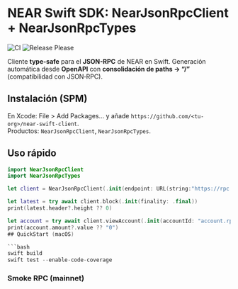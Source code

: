 # NEAR Swift SDK: NearJsonRpcClient + NearJsonRpcTypes
![CI](https://github.com/<ORG>/<REPO>/actions/workflows/ci.yml/badge.svg)
![Release Please](https://github.com/<ORG>/<REPO>/actions/workflows/release-please.yml/badge.svg)


Cliente **type-safe** para el **JSON-RPC** de NEAR en Swift. Generación automática desde **OpenAPI** con **consolidación de paths -> “/”** (compatibilidad con JSON‑RPC).

## Instalación (SPM)
En Xcode: File > Add Packages… y añade `https://github.com/<tu-org>/near-swift-client`.  
Productos: `NearJsonRpcClient`, `NearJsonRpcTypes`.

## Uso rápido
```swift
import NearJsonRpcClient
import NearJsonRpcTypes

let client = NearJsonRpcClient(.init(endpoint: URL(string:"https://rpc.testnet.near.org")!))

let latest = try await client.block(.init(finality: .final))
print(latest.header?.height ?? 0)

let account = try await client.viewAccount(.init(accountId: "account.rpc-examples.testnet", finality: .final))
print(account.amount?.value ?? "0")
## QuickStart (macOS)

```bash
swift build
swift test --enable-code-coverage
```

### Smoke RPC (mainnet)
```bash
```
